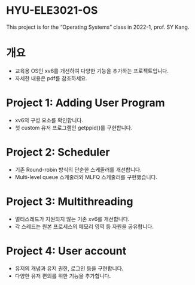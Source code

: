 # HYU-ELE3021-OS
This project is for the “Operating Systems” class in 2022-1, prof. SY Kang.

# 개요
- 교육용 OS인 xv6를 개선하여 다양한 기능을 추가하는 프로젝트입니다.
- 자세한 내용은 pdf를 참조하세요.

# Project 1: Adding User Program
- xv6의 구성 요소를 확인합니다.
- 첫 custom 유저 프로그램인 getppid()를 구현합니다.

# Project 2: Scheduler
- 기존 Round-robin 방식의 단순한 스케줄러를 개선합니다.
- Multi-level queue 스케줄러와 MLFQ 스케줄러를 구현했습니다.

# Project 3: Multithreading
- 멀티스레드가 지원되지 않는 기존 xv6를 개선합니다.
- 각 스레드는 원본 프로세스의 메모리 영역 등 자원을 공유합니다.

# Project 4: User account
- 유저의 개념과 유저 권한, 로그인 등을 구현합니다.
- 다양한 유저 편의를 위한 기능을 추가합니다.
